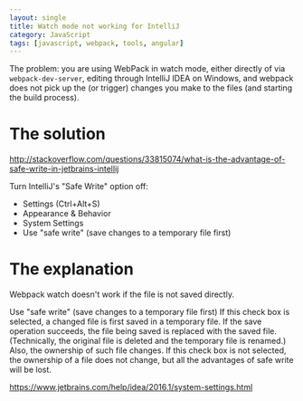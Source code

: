 ```yaml
---
layout: single
title: Watch mode not working for IntelliJ
category: JavaScript
tags: [javascript, webpack, tools, angular]
---
```


The problem: you are using WebPack in watch mode, either directly of via `webpack-dev-server`, editing through IntelliJ IDEA on Windows, and webpack does not pick up the (or trigger) changes you make to the files (and starting the build process).

# The solution

http://stackoverflow.com/questions/33815074/what-is-the-advantage-of-safe-write-in-jetbrains-intellij

Turn IntelliJ's "Safe Write" option off:

- Settings (Ctrl+Alt+S)
- Appearance & Behavior
- System Settings
- Use "safe write" (save changes to a temporary file first)

# The explanation

Webpack watch doesn't work if the file is not saved directly.


Use "safe write" (save changes to a temporary file first)	If this check box is selected, a changed file is first saved in a temporary file. If the save operation succeeds, the file being saved is replaced with the saved file. (Technically, the original file is deleted and the temporary file is renamed.) 
Also, the ownership of such file changes.
If this check box is not selected, the ownership of a file does not change, but all the advantages of safe write will be lost.

https://www.jetbrains.com/help/idea/2016.1/system-settings.html
